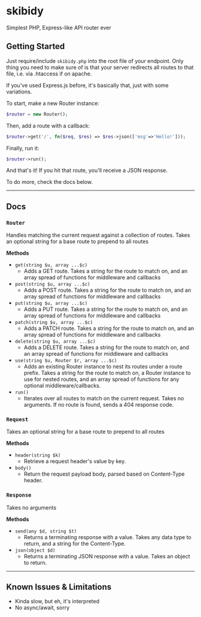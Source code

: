 # skibidy
Simplest PHP, Express-like API router ever

## Getting Started
Just require/include `skibidy.php` into the root file of your endpoint. Only thing you need to make sure of is that your server redirects all routes to that file, i.e. via .htaccess if on apache.

If you've used Express.js before, it's basically that, just with some variations.

To start, make a new Router instance:
```php
$router = new Router();
```

Then, add a route with a callback:
```php
$router->get('/', fn($req, $res) => $res->json(['msg'=>'Hello!']));
```

Finally, run it:
```php
$router->run();
```

And that's it! If you hit that route, you'll receive a JSON response.

To do more, check the docs below.

---

## Docs

### `Router`

Handles matching the current request against a collection of routes. Takes an optional string for a base route to prepend to all routes

**Methods**

- `get(string $u, array ...$c)`
  - Adds a GET route. Takes a string for the route to match on, and an array spread of functions for middleware and callbacks
- `post(string $u, array ...$c)`
  - Adds a POST route. Takes a string for the route to match on, and an array spread of functions for middleware and callbacks
- `put(string $u, array ...$c)`
  - Adds a PUT route. Takes a string for the route to match on, and an array spread of functions for middleware and callbacks
- `patch(string $u, array ...$c)`
  - Adds a PATCH route. Takes a string for the route to match on, and an array spread of functions for middleware and callbacks
- `delete(string $u, array ...$c)`
  - Adds a DELETE route. Takes a string for the route to match on, and an array spread of functions for middleware and callbacks
- `use(string $u, Router $r, array ...$c)`
  - Adds an existing Router instance to nest its routes under a route prefix. Takes a string for the route to match on, a Router instance to use for nested routes, and an array spread of functions for any optional middleware/callbacks.
- `run()`
  - Iterates over all routes to match on the current request. Takes no arguments. If no route is found, sends a 404 response code.

### `Request`

Takes an optional string for a base route to prepend to all routes

**Methods**

- `header(string $k)`
  - Retrieve a request header's value by key.
- `body()`
  - Return the request payload body, parsed based on Content-Type header.

### `Response`

Takes no arguments

**Methods**

- `send(any $d, string $t)`
  - Returns a terminating response with a value. Takes any data type to return, and a string for the Content-Type.
- `json(object $d)`
  - Returns a terminating JSON response with a value. Takes an object to return.

---

## Known Issues & Limitations

- Kinda slow, but eh, it's interpreted
- No async/await, sorry